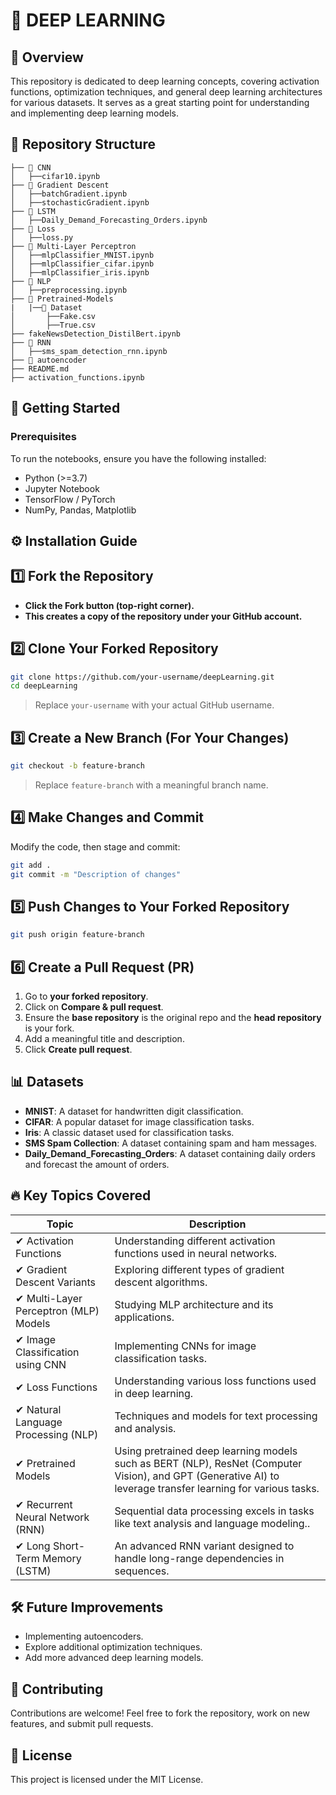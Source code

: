 # 🧠 DEEP LEARNING  

## 📌 Overview  

This repository is dedicated to deep learning concepts, covering activation functions, optimization techniques, and general deep learning architectures for various datasets. It serves as a great starting point for understanding and implementing deep learning models. 

## 📂 Repository Structure  


```
├── 📂 CNN
│   ├──cifar10.ipynb 
├── 📂 Gradient Descent
│   ├──batchGradient.ipynb
│   ├──stochasticGradient.ipynb
├── 📂 LSTM
│   ├──Daily_Demand_Forecasting_Orders.ipynb
├── 📂 Loss
│   ├──loss.py
├── 📂 Multi-Layer Perceptron
│   ├──mlpClassifier_MNIST.ipynb
│   ├──mlpClassifier_cifar.ipynb
│   ├──mlpClassifier_iris.ipynb
├── 📂 NLP
│   ├──preprocessing.ipynb
├── 📂 Pretrained-Models
|   |──📂 Dataset
│       ├──Fake.csv
│       ├──True.csv           
├── fakeNewsDetection_DistilBert.ipynb
├── 📂 RNN
│   ├──sms_spam_detection_rnn.ipynb
├── 📂 autoencoder
├── README.md
├── activation_functions.ipynb

```


## 🚀 Getting Started  

### Prerequisites  
To run the notebooks, ensure you have the following installed:  
- Python (>=3.7)  
- Jupyter Notebook  
- TensorFlow / PyTorch  
- NumPy, Pandas, Matplotlib  

## ⚙️ Installation Guide

## 1️⃣ Fork the Repository
- **Click the **Fork** button (top-right corner).**
- **This creates a copy of the repository under your GitHub account.**

## 2️⃣ Clone Your Forked Repository
```sh
git clone https://github.com/your-username/deepLearning.git
cd deepLearning
```
> Replace `your-username` with your actual GitHub username.

## 3️⃣ Create a New Branch (For Your Changes)
```sh
git checkout -b feature-branch
```
> Replace `feature-branch` with a meaningful branch name.

## 4️⃣ Make Changes and Commit
Modify the code, then stage and commit:
```sh
git add .
git commit -m "Description of changes"
```

## 5️⃣ Push Changes to Your Forked Repository
```sh
git push origin feature-branch
```

## 6️⃣ Create a Pull Request (PR)
1. Go to **your forked repository**.
2. Click on **Compare & pull request**.
3. Ensure the **base repository** is the original repo and the **head repository** is your fork.
4. Add a meaningful title and description.
5. Click **Create pull request**.


## 📊 Datasets  
- **MNIST**: A dataset for handwritten digit classification.  
- **CIFAR**: A popular dataset for image classification tasks.  
- **Iris**: A classic dataset used for classification tasks.
- **SMS Spam Collection**: A dataset containing spam and ham messages.
- **Daily_Demand_Forecasting_Orders**: A dataset containing daily orders and forecast the amount of orders.


## 🔥 Key Topics Covered  

| Topic | Description |
|-------------------------------|------------------------------------------------|
| ✔ Activation Functions        | Understanding different activation functions used in neural networks. |
| ✔ Gradient Descent Variants   | Exploring different types of gradient descent algorithms. |
| ✔ Multi-Layer Perceptron (MLP) Models | Studying MLP architecture and its applications. |
| ✔ Image Classification using CNN | Implementing CNNs for image classification tasks. |
| ✔ Loss Functions              | Understanding various loss functions used in deep learning. |
| ✔ Natural Language Processing (NLP) | Techniques and models for text processing and analysis. |
| ✔ Pretrained Models | Using pretrained deep learning models such as BERT (NLP), ResNet (Computer Vision), and GPT (Generative AI) to leverage transfer learning for various tasks. |
| ✔ Recurrent Neural Network (RNN) | Sequential data processing excels in tasks like text analysis and language modeling.. |
| ✔ Long Short-Term Memory (LSTM) | An advanced RNN variant designed to handle long-range dependencies in sequences. |


## 🛠️ Future Improvements  
- Implementing autoencoders.
- Explore additional optimization techniques.  
- Add more advanced deep learning models.  

## 🤝 Contributing  
Contributions are welcome! Feel free to fork the repository, work on new features, and submit pull requests.  

## 📝 License  
This project is licensed under the MIT License.  

